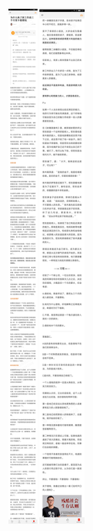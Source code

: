 ![](../../images/2017年02月/GX0214-为什么换了新工作前三个月里不要攒钱.jpg)
![](../../images/2017年02月/GX0214-为什么换了新工作前三个月里不要攒钱2.jpg)
